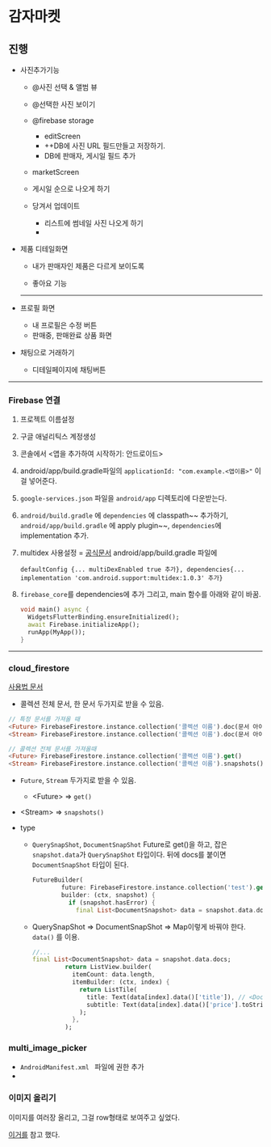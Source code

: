 # 감자마켓

## 진행

- 사진추가기능
  - @사진 선택 & 앨범 뷰
  - @선택한 사진 보이기
  - @firebase storage
    - editScreen
    - ++DB에 사진 URL 필드만들고 저장하기.
    - DB에 판매자, 게시일 필드 추가
  - marketScreen
  - 게시일 순으로 나오게 하기
  
  - 당겨서 업데이트
    - 리스트에 썸네일 사진 나오게 하기
    - 
  
- 제품 디테일화면
  - 내가 판매자인 제품은 다르게 보이도록
  
  - 좋아요 기능
  
  - ------------
- 프로필 화면
  - 내 프로필은 수정 버튼
  - 판매중, 판매완료 상품 화면
- 채팅으로 거래하기
  
  - 디테일페이지에 채팅버튼

***

### Firebase 연결

1. 프로젝트 이름설정
2. 구글 애널리틱스 계정생성
3. 콘솔에서 <앱을 추가하여 시작하기: 안드로이드>
4. android/app/build.gradle파일의 `applicationId: "com.example.<앱이름>"`  이걸 넣어준다.
5. `google-services.json` 파일을 `android/app` 디렉토리에 다운받는다.
6. `android/build.gradle` 에 `dependencies` 에 classpath~~ 추가하기, 
   `android/app/build.gradle` 에  apply plugin~~, `dependencies`에 implementation 추가.

7. multidex 사용설정 = [공식문서](https://developer.android.com/studio/build/multidex)
   android/app/build.gradle 파일에 

   ```
   defaultConfig {... multiDexEnabled true 추가}, dependencies{... implementation 'com.android.support:multidex:1.0.3' 추가}
   ```

8. `firebase_core`를 dependencies에 추가
   그리고, main 함수를 아래와 같이 바꿈.

   ```dart
   void main() async {
     WidgetsFlutterBinding.ensureInitialized();
     await Firebase.initializeApp();
     runApp(MyApp());
   }
   ```

***

### cloud_firestore

[사용법 문서](https://firebase.flutter.dev/docs/firestore/usage/)

- 콜렉션 전체 문서, 한 문서 두가지로 받을 수 있음.

```dart
// 특정 문서를 가져올 때
<Future> FirebaseFirestore.instance.collection('콜렉션 이름').doc(문서 아이디).get()
<Stream> FirebaseFirestore.instance.collection('콜렉션 이름').doc(문서 아이디).snapshots()

// 콜렉션 전체 문서를 가져올때
<Future> FirebaseFirestore.instance.collection('콜렉션 이름').get()
<Stream> FirebaseFirestore.instance.collection('콜렉션 이름').snapshots()
```

- `Future`, `Stream` 두가지로 받을 수 있음.
  
  - \<Future> => `get()` 
- \<Stream> => `snapshots()` 
  
- type

  - `QuerySnapShot`, `DocumentSnapShot`
    Future로 get()을 하고, 잡은 `snapshot.data`가 `QuerySnapShot` 타입이다.
    뒤에 docs를 붙이면 `DocumentSnapShot` 타입이 된다. 

    ```dart
    FutureBuilder(
            future: FirebaseFirestore.instance.collection('test').get(),
            builder: (ctx, snapshot) {
              if (snapshot.hasError) {
                final List<DocumentSnapshot> data = snapshot.data.docs;
    ```

  - QuerySnapShot => DocumentSnapShot => Map이렇게 바꿔야 한다.  `data()` 를 이용.

    ```dart
    //...
    final List<DocumentSnapshot> data = snapshot.data.docs;
             return ListView.builder(
               itemCount: data.length,
               itemBuilder: (ctx, index) {
                 return ListTile(
                   title: Text(data[index].data()['title']), // <DocumentSnapShot>.data()는 문서의 내용을 <Map>으로 바꾼다.
                   subtitle: Text(data[index].data()['price'].toString() + '원'), // number필드타입은 string으로 바꾼다.
                 );
               },
             );
    ```

    

### multi_image_picker

- `AndroidManifest.xml ` 파일에 권한 추가
- 



### 이미지 올리기

이미지를 여러장 올리고, 그걸 row형태로 보여주고 싶었다. 

[이거를](https://stackoverflow.com/questions/57864219/how-can-i-make-multiple-image-picker-which-upload-and-set-image-inside-container) 참고 했다. 